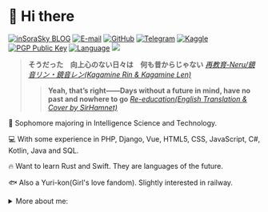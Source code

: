 # 👋 Hi there

[![inSoraSky BLOG](https://img.shields.io/badge/inSoraSky-BLOG-green.svg)](https://www.sorasky.in/)
[![E-mail](https://img.shields.io/badge/Email-i@sorasky.in-yellow.svg)](mailto:i@sorasky.in)
[![GitHub](https://img.shields.io/badge/GitHub-insorasky-deep.svg)](https://github.com/insorasky)
[![Telegram](https://img.shields.io/badge/Telegram-@TheresaJune-orange.svg)](https://t.me/TheresaJune)
[![Kaggle](https://img.shields.io/badge/Kaggle-insorasky-blueviolet.svg)](https://www.kaggle.com/insorasky)
[![PGP Public Key](https://img.shields.io/badge/PGP_Public_Key-02BF_CAA5_3832_68D1-blue.svg)](https://github.com/insorasky.gpg)
[![Language](https://img.shields.io/badge/Language-ZH%2FEN%2FJA-blue.svg)](https://github.com/insorasky.gpg)
![](https://komarev.com/ghpvc/?username=insorasky&color=90EE90)

> **そうだった　向上心のない日々は　何も昔からじゃない** [*再教育-Neru/鏡音リン・鏡音レン(Kagamine Rin & Kagamine Len)*](https://www.bilibili.com/video/BV1Hx411F75U)
>> **Yeah, that’s right——Days without a future in mind, have no past and nowhere to go** [*Re-education(English Translation & Cover by SirHamnet)*](https://www.youtube.com/watch?v=0hkCTnMbFGo)

🤖 Sophomore majoring in Intelligence Science and Technology.

💻 With some experience in PHP, Django, Vue, HTML5, CSS, JavaScript, C#, Kotlin, Java and SQL.

🔥 Want to learn Rust and Swift. They are languages of the future.

🐟 Also a Yuri-kon(Girl's love fandom). Slightly interested in railway.

<details><summary>More about me: </summary>
 
![](https://github-profile-summary-cards.vercel.app/api/cards/profile-details?username=insorasky&theme=github)
![](https://github-profile-summary-cards.vercel.app/api/cards/repos-per-language?username=insorasky&theme=github)
![](https://github-profile-summary-cards.vercel.app/api/cards/stats?username=insorasky&theme=github)

## Projects

- Zhixue-X(not open-source now): Python module for middle-school users of iFLYTEK's [zhixue.com](http://www.zhixue.com/) to check their marks

- [Zhixue-K](http://z.sorasky.in:10086/Zhixue): Zhixue-X-based online tool for students to get their ranks

- [HFUTGo](https://github.com/insorasky/hfutgo-server): a useful WeChat mini-program for students in Hefei University of Technology

- [KaiSS](https://github.com/insorasky/KaiSS): ShadowSocks client for [KaiOS](https://www.kaiostech.com/) users
 
- [Azuma(Developing)](https://github.com/insorasky/azuma-cli): Decentralized audio distributing tool

</details>
